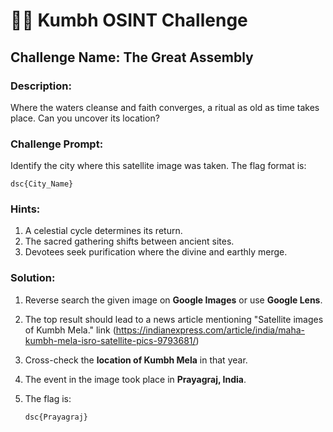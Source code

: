 # 🕵️‍♂️ Kumbh OSINT Challenge

## **Challenge Name:** The Great Assembly

### **Description:**
Where the waters cleanse and faith converges, a ritual as old as time takes place. Can you uncover its location?

### **Challenge Prompt:**
Identify the city where this satellite image was taken. The flag format is:

```
dsc{City_Name}
```

### **Hints:**
1. A celestial cycle determines its return.
2. The sacred gathering shifts between ancient sites.
3. Devotees seek purification where the divine and earthly merge.

### **Solution:**
1. Reverse search the given image on **Google Images** or use **Google Lens**.
2. The top result should lead to a news article mentioning "Satellite images of Kumbh Mela." link (https://indianexpress.com/article/india/maha-kumbh-mela-isro-satellite-pics-9793681/)
3. Cross-check the **location of Kumbh Mela** in that year.
4. The event in the image took place in **Prayagraj, India**.
5. The flag is:
   
   ```
   dsc{Prayagraj}
   ```

